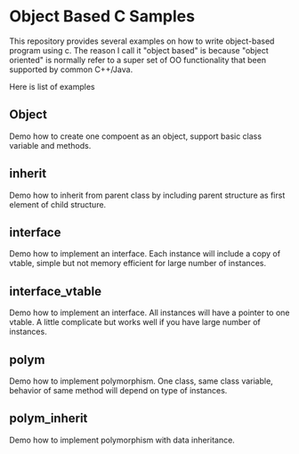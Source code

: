 # Object Based C Samples


This repository provides several examples on how to write object-based program using c. The reason I call it "object based" is because "object oriented" is normally refer to a super set of OO functionality that been supported by common C++/Java.

Here is list of examples

## Object
Demo how to create one compoent as an object, support basic class variable and methods.

## inherit
Demo how to inherit from parent class by including parent structure as first element of child structure.

## interface
Demo how to implement an interface. Each instance will include a copy of vtable, simple but not memory efficient for large number of instances.

## interface_vtable
Demo how to implement an interface. All instances will have a pointer to one vtable. A little complicate but works well if you have large number of instances.

## polym
Demo how to implement polymorphism. One class, same class variable, behavior of same method will depend on type of instances.

## polym_inherit
Demo how to implement polymorphism with data inheritance.
